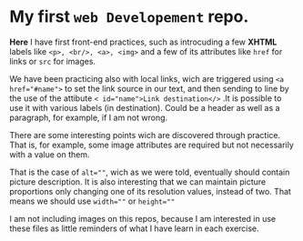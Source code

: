 # My first `web Developement` repo.
**Here** I have first front-end practices,
such as introcuding a few **XHTML** labels like `<p>, <br/>, <a>, <img>` and a few of its attributes like `href` for links or `src` for images.

We have been practicing also with local links, wich are triggered using `<a href="#name">` to set the link source in our text, and then sending to line by the use of the attibute `< id="name">Link destination</>` .It is possible to use it with various labels (in destination). Could be a header as well as a paragraph, for example, if I am not wrong.

There are some interesting points wich are discovered through practice. That is, for example, some image attributes are required but not necessarily with a value on them.

 That is the case of `alt=""`, wich as we were told, eventually should contain picture description. It is also interesting that we can maintain picture proportions only changing one of its resolution values, instead of two. That means we should use `width=""` or `height=""`

 I am not including images on this repos, because I am interested in use these files as little reminders of what I have learn in each exercise.
